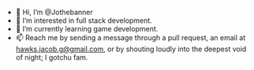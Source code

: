 - 👋 Hi, I’m @Jothebanner
- 👀 I’m interested in full stack development.
- 🌱 I’m currently learning game development.
- 📫 Reach me by sending a message through a pull request, an email at hawks.jacob.g@gmail.com, or by shouting loudly into the deepest void of night; I gotchu fam.

<!---
Jothebanner/Jothebanner is a ✨ special ✨ repository because its `README.md` (this file) appears on your GitHub profile.
You can click the Preview link to take a look at your changes.
--->
